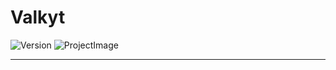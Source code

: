 # Valkyt

![Version](https://img.shields.io/badge/version-0.0.2-green.svg?cacheSeconds=2592000)
![ProjectImage](https://github.com/ryyos/ryyos/blob/main/images/erine/erine1.jpg?raw=true)

---
